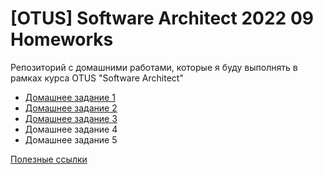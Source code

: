 # [OTUS] Software Architect 2022 09 Homeworks

Репозиторий с домашними работами, которые я буду выполнять в рамках курса OTUS "Software Architect"
 - [Домашнее задание 1](./homework_1/homework_1.md)
 - [Домашнее задание 2](./homework_2/homework_2.md)
 - [Домашнее задание 3](./homework_2/homework_3.md)
 - Домашнее задание 4
 - Домашнее задание 5

[Полезные ссылки](./useful_links/useful_links.md)